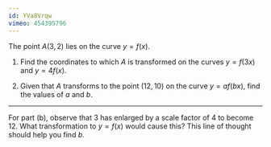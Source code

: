 ```yaml
---
id: YVa8Vrqw
vimeo: 454395796
---
```


The point $A(3,2)$ lies on the curve $y = f(x).$

 1. Find the coordinates to which $A$ is transformed on the curves $y = f(3x)$ and $y = 4f(x).$

 1. Given that $A$ transforms to the point $(12, 10)$ on the curve $y = af(bx),$ find the values of $a$ and $b.$

---

For part (b), observe that $3$ has enlarged by a scale factor of $4$ to become $12$. What transformation to $y = f(x)$ would cause this? This line of thought should help you find $b.$
